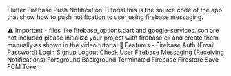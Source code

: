 Flutter Firebase Push Notification Tutorial
this is the source code of the app that show how to push notification to user using firebase messaging.

⚠ Important -
files like firebase_options.dart and google-services.json are not included
please initialize your project with firebase cli and create them manually as shown in the video tutorial
📝 Features -
Firebase Auth (Email Password)
Login
Signup
Logout
Check User
Firebase Messaging (Receiving Notifications)
Foreground
Background
Terminated
Firebase Firestore
Save FCM Token
